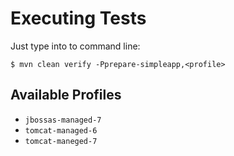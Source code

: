 Executing Tests
====================

Just type into to command line:
	
	$ mvn clean verify -Pprepare-simpleapp,<profile>
	
Available Profiles
--------------------
 
 * `jbossas-managed-7`
 * `tomcat-managed-6`
 * `tomcat-maneged-7`